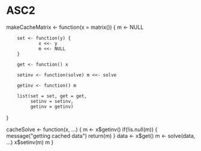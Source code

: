 # ASC2
makeCacheMatrix <- function(x = matrix()) {
        m <- NULL

        set <- function(y) {
                x <<- y
                m <<- NULL
        }

        get <- function() x

        setinv <- function(solve) m <<- solve

        getinv <- function() m

        list(set = set, get = get,
             setinv = setinv,
             getinv = getinv)
}

cacheSolve <- function(x, ...) {
        m <- x$getinv()
        if(!is.null(m)) {
                message("getting cached data")
                return(m)
        }
        data <- x$get()
        m <- solve(data, ...)
        x$setinv(m)
        m
}
